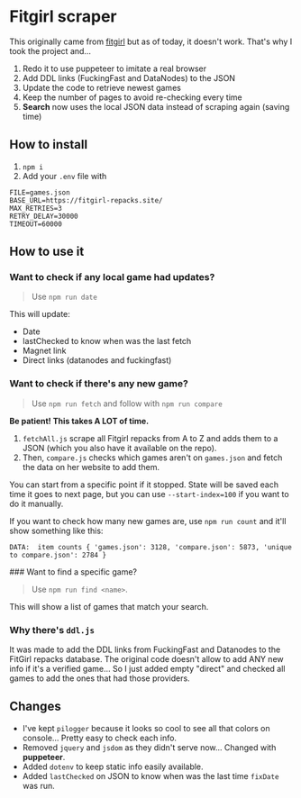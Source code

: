 # Fitgirl scraper

This originally came from [fitgirl](https://github.com/vladmandic/fitgirl) but as of today, it doesn't work. That's why I took the project and…

1. Redo it to use puppeteer to imitate a real browser
2. Add DDL links (FuckingFast and DataNodes) to the JSON
3. Update the code to retrieve newest games
4. Keep the number of pages to avoid re-checking every time
5. **Search** now uses the local JSON data instead of scraping again (saving time)

## How to install

1. `npm i`
1. Add your `.env` file with

```env
FILE=games.json
BASE_URL=https://fitgirl-repacks.site/
MAX_RETRIES=3
RETRY_DELAY=30000
TIMEOUT=60000
```

## How to use it

### Want to check if any local game had updates?

> Use `npm run date`

This will update:

-   Date
-   lastChecked to know when was the last fetch
-   Magnet link
-   Direct links (datanodes and fuckingfast)

### Want to check if there's any new game?

> Use `npm run fetch` and follow with `npm run compare`

**Be patient! This takes A LOT of time.**

1. `fetchAll.js` scrape all Fitgirl repacks from A to Z and adds them to a JSON (which you also have it available on the repo).
2. Then, `compare.js` checks which games aren't on `games.json` and fetch the data on her website to add them.

You can start from a specific point if it stopped. State will be saved each time it goes to next page, but you can use `--start-index=100` if you want to do it manually.

If you want to check how many new games are, use `npm run count` and it'll show something like this:

```
DATA:  item counts { 'games.json': 3128, 'compare.json': 5873, 'unique to compare.json': 2784 }
```

### Want to find a specific game?

> Use `npm run find <name>`.

This will show a list of games that match your search.

### Why there's `ddl.js`

It was made to add the DDL links from FuckingFast and Datanodes to the FitGirl repacks database. The original code doesn't allow to add ANY new info if it's a verified game… So I just added empty "direct" and checked all games to add the ones that had those providers.

## Changes

-   I've kept `pilogger` because it looks so cool to see all that colors on console… Pretty easy to check each info.
-   Removed `jquery` and `jsdom` as they didn't serve now… Changed with **puppeteer**.
-   Added `dotenv` to keep static info easily available.
-   Added `lastChecked` on JSON to know when was the last time `fixDate` was run.

